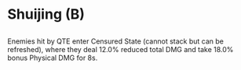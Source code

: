 # Shuijing (B)

## 

Enemies hit by QTE enter Censured State (cannot stack but can be refreshed), where they deal 12.0% reduced total DMG and take 18.0% bonus Physical DMG for 8s.